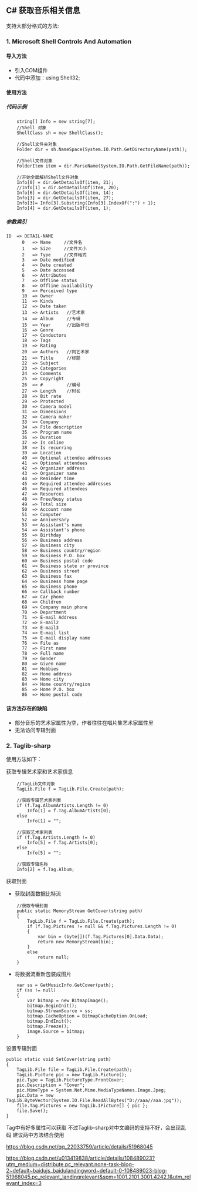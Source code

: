﻿
## C# 获取音乐相关信息

支持大部分格式的方法: 

### 1. Microsoft Shell Controls And Automation

#### 导入方法
- 引入COM组件
- 代码中添加：using Shell32;

#### 使用方法

##### 代码示例

```
    string[] Info = new string[7];
    //Shell 对象
    ShellClass sh = new ShellClass();

    //Shell文件夹对象
    Folder dir = sh.NameSpace(System.IO.Path.GetDirectoryName(path));

    //Shell文件对象
    FolderItem item = dir.ParseName(System.IO.Path.GetFileName(path));

    //开始全面解析Shell文件对象
    Info[0] = dir.GetDetailsOf(item, 21);
    //Info[1] = dir.GetDetailsOf(item, 20);
    Info[6] = dir.GetDetailsOf(item, 14);
    Info[3] = dir.GetDetailsOf(item, 27);
    Info[3]= Info[3].Substring(Info[3].IndexOf(":") + 1);
    Info[4] = dir.GetDetailsOf(item, 1);
```

##### 参数索引

```
ID  => DETAIL-NAME
      0   => Name     //文件名
      1   => Size     //文件大小
      2   => Type     //文件格式
      3   => Date modified
      4   => Date created
      5   => Date accessed
      6   => Attributes
      7   => Offline status
      8   => Offline availability
      9   => Perceived type
      10  => Owner
      11  => Kinds
      12  => Date taken
      13  => Artists   //艺术家
      14  => Album     //专辑
      15  => Year      //出版年份
      16  => Genre
      17  => Conductors
      18  => Tags
      19  => Rating
      20  => Authors   //同艺术家
      21  => Title     //标题
      22  => Subject
      23  => Categories
      24  => Comments
      25  => Copyright
      26  => #         //编号
      27  => Length    //时长
      28  => Bit rate
      29  => Protected
      30  => Camera model
      31  => Dimensions
      32  => Camera maker
      33  => Company
      34  => File description
      35  => Program name
      36  => Duration
      37  => Is online
      38  => Is recurring
      39  => Location
      40  => Optional attendee addresses
      41  => Optional attendees
      42  => Organizer address
      43  => Organizer name
      44  => Reminder time
      45  => Required attendee addresses
      46  => Required attendees
      47  => Resources
      48  => Free/busy status
      49  => Total size
      50  => Account name
      51  => Computer
      52  => Anniversary
      53  => Assistant's name
      54  => Assistant's phone
      55  => Birthday
      56  => Business address
      57  => Business city
      58  => Business country/region
      59  => Business P.O. box
      60  => Business postal code
      61  => Business state or province
      62  => Business street
      63  => Business fax
      64  => Business home page
      65  => Business phone
      66  => Callback number
      67  => Car phone
      68  => Children
      69  => Company main phone
      70  => Department
      71  => E-mail Address
      72  => E-mail2
      73  => E-mail3
      74  => E-mail list
      75  => E-mail display name
      76  => File as
      77  => First name
      78  => Full name
      79  => Gender
      80  => Given name
      81  => Hobbies
      82  => Home address
      83  => Home city
      84  => Home country/region
      85  => Home P.O. box
      86  => Home postal code
```

#### 该方法存在的缺陷

-  部分音乐的艺术家属性为空，作者往往在唱片集艺术家属性里
- 无法访问专辑封面

### 2. Taglib-sharp
使用方法如下：

获取专辑艺术家和艺术家信息

```
    //TagLib文件对象
    TagLib.File f = TagLib.File.Create(path);

    //获取专辑艺术家列表
    if (f.Tag.AlbumArtists.Length != 0)
        Info[1] = f.Tag.AlbumArtists[0];
    else
        Info[1] = "";

    //获取艺术家列表
    if (f.Tag.Artists.Length != 0)
        Info[5] = f.Tag.Artists[0];
    else
        Info[5] = "";

    //获取专辑名称
    Info[2] = f.Tag.Album;
```

获取封面

- 获取封面数据比特流

```
    //获取专辑封面
    public static MemoryStream GetCover(string path)
    {
        TagLib.File f = TagLib.File.Create(path);
        if (f.Tag.Pictures != null && f.Tag.Pictures.Length != 0)
        {
            var bin = (byte[])(f.Tag.Pictures[0].Data.Data);
            return new MemoryStream(bin);
        }
        else
            return null;
    }
```

- 将数据流重新包装成图片
```
    var ss = GetMusicInfo.GetCover(path);
    if (ss != null)
    {
        var bitmap = new BitmapImage();
        bitmap.BeginInit();
        bitmap.StreamSource = ss;
        bitmap.CacheOption = BitmapCacheOption.OnLoad;
        bitmap.EndInit();
        bitmap.Freeze();
        image.Source = bitmap;
    }     
```

设置专辑封面

    public static void SetCover(string path)
    {
        TagLib.File file = TagLib.File.Create(path);
        TagLib.Picture pic = new TagLib.Picture();
        pic.Type = TagLib.PictureType.FrontCover;
        pic.Description = "Cover";
        pic.MimeType = System.Net.Mime.MediaTypeNames.Image.Jpeg;
        pic.Data = new TagLib.ByteVector(System.IO.File.ReadAllBytes("D://aaa//aaa.jpg"));
        file.Tag.Pictures = new TagLib.IPicture[] { pic };
        file.Save();
    }

Tag中有好多属性可以获取
不过Taglib-sharp对中文编码的支持不好，会出现乱码
建议两中方法结合使用

https://blog.csdn.net/qq_22033759/article/details/51968045

https://blog.csdn.net/u013419838/article/details/108489023?utm_medium=distribute.pc_relevant.none-task-blog-2~default~baidujs_baidulandingword~default-0-108489023-blog-51968045.pc_relevant_landingrelevant&spm=1001.2101.3001.4242.1&utm_relevant_index=3